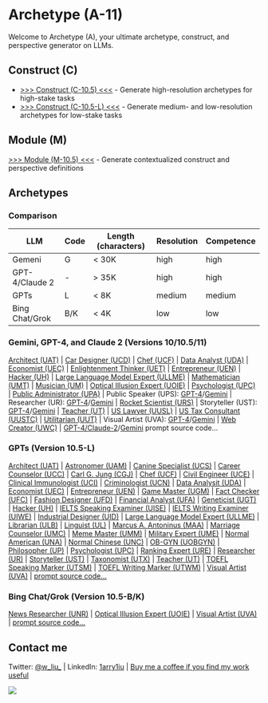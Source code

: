 # Archetype (A-11)

Welcome to Archetype (A), your ultimate archetype, construct, and perspective generator on LLMs.

## Construct (C)

- [>>> Construct (C-10.5) <<<](https://chat.openai.com/share/74206dc9-50ce-4716-99dc-04015d102b34) - Generate high-resolution archetypes for high-stake tasks 
- [>>> Construct (C-10.5-L) <<<](https://chat.openai.com/g/g-ZR3w4e0RR-construct-c) - Generate medium- and low-resolution archetypes for low-stake tasks 

## Module (M)

[>>> Module (M-10.5) <<<](https://chat.openai.com/g/g-pbGPf7Dfa-module-m) - Generate contextualized construct and perspective definitions 

## Archetypes

### Comparison 

| LLM | Code | Length (characters) | Resolution | Competence |
|---|---|---|---|---|
| Gemeni | G | < 30K | high | high |
| GPT-4/Claude 2 | - | > 35K | high | high |
| GPTs | L | < 8K | medium | medium |
| Bing Chat/Grok | B/K | < 4K | low | low |

### Gemini, GPT-4, and Claude 2 (Versions 10/10.5/11)

[Architect (UAT)](https://chat.openai.com/share/ae3ad780-f2e2-4461-8407-593c32bc0734) | [Car Designer (UCD)](https://chat.openai.com/share/d7447542-50eb-4a6c-8d7c-1173ba687968) | [Chef (UCF)](https://chat.openai.com/share/96ad199d-da7c-4f19-b3c8-9e4e63d5951f) | [Data Analyst (UDA)](https://chat.openai.com/share/48832ede-fb02-49ae-a319-6b6dcd082f70) | [Economist (UEC)](https://chat.openai.com/share/14206929-8b4c-438c-bca6-f1356952f6e0) | [Enlightenment Thinker (UET)](https://chat.openai.com/share/bb6506ad-35bd-4ec6-b511-337cefee8a7a) | [Entrepreneur (UEN)](https://chat.openai.com/share/3994fc10-59fd-4374-8991-2659717cfcc2) | [Hacker (UH)](https://chat.openai.com/share/29b18dfe-5f01-4134-8dd6-df9ed8ffd3b4) | [Large Language Model Expert (ULLME)](https://chat.openai.com/share/2f5cf34b-d9f3-4449-bf6d-d6c8f37637eb) | [Mathematician (UMT)](https://chat.openai.com/share/4d5a79f6-f2b8-458d-a2d4-9fd549a897dc) | [Musician (UM)](https://chat.openai.com/share/20e9ceaa-5971-4401-aec9-5ad9b47a6051) | [Optical Illusion Expert (UOIE)](https://chat.openai.com/share/a2f32e9b-94a6-4b64-9cfb-53f101c7afce) | [Psychologist (UPC)](https://chat.openai.com/share/adbbea5b-ab8d-4362-a1f7-21b6d499eb64) | [Public Administrator (UPA)](https://chat.openai.com/share/2e6609ef-ede8-4f51-993c-c36afa6e425b) | Public Speaker (UPS): [GPT-4](https://chat.openai.com/share/d49d6097-d1e2-4270-81d7-ec2484fd959d)/[Gemini](https://g.co/bard/share/cfdbb2930de4) | Researcher (UR): [GPT-4](https://chat.openai.com/share/c4150382-2f5d-4e98-8630-961351704c5f)/[Gemini](https://g.co/bard/share/0dd27dc165f7) | [Rocket Scientist (URS)](https://chat.openai.com/share/3a1db8d6-5e63-4d7a-977c-7c6a40ccde96) | Storyteller (UST): [GPT-4](https://chat.openai.com/share/f7e7bb1b-daaa-450b-8283-1cb0d70fffac)/[Gemini](https://g.co/bard/share/482febe344d5) | [Teacher (UT)](https://chat.openai.com/share/ac728205-9747-457b-a18b-75ac35510751) | [US Lawyer (UUSL)](https://chat.openai.com/share/d6b0bc93-f95d-408f-b952-d04b36f73058) | [US Tax Consultant (UUSTC)](https://chat.openai.com/share/180691a3-865d-4ed2-bf86-fdc7da22ff68) | [Utilitarian (UUT)](https://chat.openai.com/share/b2bb08af-fe61-4ee1-bedf-f7e932e0b2d6) | Visual Artist (UVA): [GPT-4](https://chat.openai.com/share/1b839218-beec-4caa-99d6-617b64093877)/[Gemini](https://bard.google.com/share/30e005f355f7) | [Web Creator (UWC)](https://chat.openai.com/share/ccb36aa8-455f-42d5-8785-8015b33513a4) | [GPT-4/Claude-2](https://github.com/1arry1iu/archetype/tree/main/Archetypal%20Personas)/[Gemini](https://github.com/1arry1iu/archetype/tree/main/Bard) prompt source code...

### GPTs (Version 10.5-L)

[Architect (UAT)](https://chat.openai.com/g/g-BEGfk6MHc-universal-architect-uat) | [Astronomer (UAM)](https://chat.openai.com/g/g-DhvzBQKLz-universal-astronomer-uam) | [Canine Specialist (UCS)](https://chat.openai.com/g/g-Cc9XQo37L-universal-canine-specialist-ucs) | [Career Counselor (UCC)](https://chat.openai.com/g/g-0LRlMdiQX-universal-career-counselor-ucc) | [Carl G. Jung (CGJ)](https://chat.openai.com/g/g-S6aMsDoYi-carl-g-jung-cgj) | [Chef (UCF)](https://chat.openai.com/g/g-93ThuDHcx-universal-chef-ucf) | [Civil Engineer (UCE)](https://chat.openai.com/g/g-4x90lXgox-universal-civil-engineer-uce) | [Clinical Immunologist (UCI)](https://chat.openai.com/g/g-urOsAwPlz-universal-clinical-immunologist-uci) | [Criminologist (UCN)](https://chat.openai.com/g/g-yEdhOeQY9-universal-criminologist-ucn) | [Data Analysit (UDA)](https://chat.openai.com/g/g-UnHVJnGaf-universal-data-analyst-uda) | [Economist (UEC)](https://chat.openai.com/g/g-ZKx7oeVvs-universal-economist-uec) | [Entrepreneur (UEN)](https://chat.openai.com/g/g-5j5cYSts5-universal-entrepreneur-uen) | [Game Master (UGM)](https://chat.openai.com/g/g-E8z12YboN-universal-game-master-ugm) | [Fact Checker (UFC)](https://chat.openai.com/g/g-Kcx3ZllkZ-universal-fact-checker-ufc) | [Fashion Designer (UFD)](https://chat.openai.com/g/g-aSgVWwHSr-universal-fashion-designer-ufd) | [Financial Analyst (UFA)](https://chat.openai.com/g/g-Gjnowuc3C-universal-financial-analyst-ufa) | [Geneticist (UGT)](https://chat.openai.com/g/g-4hIIkhI5u-universal-geneticist-ugt) | [Hacker (UH)](https://chat.openai.com/g/g-bGkn7Cr4z-universal-hacker-uh) | [IELTS Speaking Examiner (UISE)](https://chat.openai.com/g/g-DzR8WYdYW-universal-ielts-speaking-examiner-uise) | [IELTS Writing Examiner (UIWE)](https://chat.openai.com/g/g-zvKrMa3Sm-universal-ielts-writing-examiner-uiwe) | [Industrial Designer (UID)](https://chat.openai.com/g/g-Ao2B30Cet-universal-industrial-designer-uid) | [Large Language Model Expert (ULLME)](https://chat.openai.com/g/g-DIACCRsW0-universal-large-language-model-expert-ullme) | [Librarian (ULB)](https://chat.openai.com/g/g-E5SqgRWH8-universal-librarian-ulb) | [Linguist (UL)](https://chat.openai.com/g/g-dj4afPM2J-universal-linguist-ul) | [Marcus A. Antoninus (MAA)](https://chat.openai.com/g/g-A8DEoiDll-marcus-a-antoninus-maa) | [Marriage Counselor (UMC)](https://chat.openai.com/g/g-aVoGsEqUk-universal-marriage-counselor-umc) | [Meme Master (UMM)](https://chat.openai.com/g/g-RPHDGYpZx-universal-meme-master-umm) | [Military Expert (UME)](https://chat.openai.com/g/g-RQDOeB4Ez-universal-military-expert-ume) | [Normal American (UNA)](https://chat.openai.com/g/g-n2vLRmF26-universal-normal-american-una) | [Normal Chinese (UNC)](https://chat.openai.com/g/g-CURKUcxvV-universal-normal-chinese-unc) | [OB-GYN (UOBGYN)](https://chat.openai.com/g/g-3ZMZeDz7b-universal-ob-gyn-uobgyn) | [Philosopher (UP)](https://chat.openai.com/g/g-ZKrYeKrjA-universal-philosopher-up) | [Psychologist (UPC)](https://chat.openai.com/g/g-gktcTLs6E-universal-psychologist-upc) | [Ranking Expert (URE)](https://chat.openai.com/g/g-zeV6yEhWW-universal-ranking-expert-ure) | [Researcher (UR)](https://chat.openai.com/g/g-kf6WevEpP-universal-researcher-ur) | [Storyteller (UST)](https://chat.openai.com/g/g-i2KB66rSE-universal-storyteller-ust) | [Taxonomist (UTX)](https://chat.openai.com/g/g-5zGZ2j4xE-universal-taxonomist-utx) | [Teacher (UT)](https://chat.openai.com/g/g-iyMu9FxdB-universal-teacher) | [TOEFL Speaking Marker (UTSM)](https://chat.openai.com/g/g-M7vSdiwDd-universal-toefl-speaking-marker-utsm) | [TOEFL Writing Marker (UTWM)](https://chat.openai.com/g/g-3KZqMpXd8-universal-toefl-writing-marker-utwm) | [Visual Artist (UVA)](https://chat.openai.com/g/g-DajFS86Q5-universal-visual-artist-uva) | [prompt source code...](https://github.com/1arry1iu/archetype/tree/main/GPTs)

### Bing Chat/Grok (Version 10.5-B/K)

[News Researcher (UNR)](https://github.com/1arry1iu/archetype/blob/main/Grok/UNR-K) | [Optical Illusion Expert (UOIE)](https://sl.bing.net/9jMAiyDRfg) | [Visual Artist (UVA)](https://sl.bing.net/dQzgJ7UQeLk) | [prompt source code...](https://github.com/1arry1iu/archetype/tree/main/Bing%20Chat)

## Contact me

Twitter: [@w_liu_](https://twitter.com/w_liu_) | LinkedIn: [1arry1iu](https://www.linkedin.com/in/1arry1iu/) | [Buy me a coffee if you find my work useful](https://www.buymeacoffee.com/1arry1iu)

![](https://github.com/1arry1iu/everything/blob/main/A_Avatar.png)
